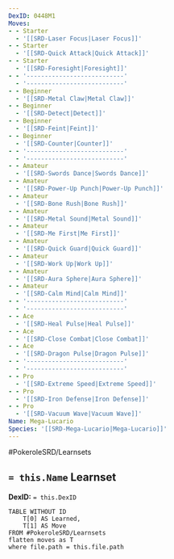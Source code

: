 ```yaml
---
DexID: 0448M1
Moves:
- - Starter
  - '[[SRD-Laser Focus|Laser Focus]]'
- - Starter
  - '[[SRD-Quick Attack|Quick Attack]]'
- - Starter
  - '[[SRD-Foresight|Foresight]]'
- - '---------------------------'
  - '---------------------------'
- - Beginner
  - '[[SRD-Metal Claw|Metal Claw]]'
- - Beginner
  - '[[SRD-Detect|Detect]]'
- - Beginner
  - '[[SRD-Feint|Feint]]'
- - Beginner
  - '[[SRD-Counter|Counter]]'
- - '---------------------------'
  - '---------------------------'
- - Amateur
  - '[[SRD-Swords Dance|Swords Dance]]'
- - Amateur
  - '[[SRD-Power-Up Punch|Power-Up Punch]]'
- - Amateur
  - '[[SRD-Bone Rush|Bone Rush]]'
- - Amateur
  - '[[SRD-Metal Sound|Metal Sound]]'
- - Amateur
  - '[[SRD-Me First|Me First]]'
- - Amateur
  - '[[SRD-Quick Guard|Quick Guard]]'
- - Amateur
  - '[[SRD-Work Up|Work Up]]'
- - Amateur
  - '[[SRD-Aura Sphere|Aura Sphere]]'
- - Amateur
  - '[[SRD-Calm Mind|Calm Mind]]'
- - '---------------------------'
  - '---------------------------'
- - Ace
  - '[[SRD-Heal Pulse|Heal Pulse]]'
- - Ace
  - '[[SRD-Close Combat|Close Combat]]'
- - Ace
  - '[[SRD-Dragon Pulse|Dragon Pulse]]'
- - '---------------------------'
  - '---------------------------'
- - Pro
  - '[[SRD-Extreme Speed|Extreme Speed]]'
- - Pro
  - '[[SRD-Iron Defense|Iron Defense]]'
- - Pro
  - '[[SRD-Vacuum Wave|Vacuum Wave]]'
Name: Mega-Lucario
Species: '[[SRD-Mega-Lucario|Mega-Lucario]]'
---
```


#PokeroleSRD/Learnsets

## `= this.Name` Learnset

**DexID:** `= this.DexID`

```dataview
TABLE WITHOUT ID
    T[0] AS Learned,
    T[1] AS Move
FROM #PokeroleSRD/Learnsets
flatten moves as T
where file.path = this.file.path
```
